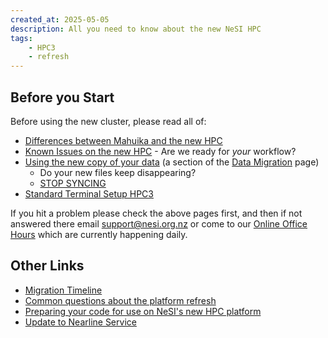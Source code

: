 ```yaml
---
created_at: 2025-05-05
description: All you need to know about the new NeSI HPC
tags: 
    - HPC3
    - refresh
---
```


## Before you Start

Before using the new cluster, please read all of:

- [Differences between Mahuika and the new HPC](../FAQs/Mahuika_HPC3_Differences.md)
- [Known Issues on the new HPC](Known_Issues_HPC3.md) - Are we ready for *your* workflow?
- [Using the new copy of your data](https://docs.nesi.org.nz/Storage/File_Systems_and_Quotas/Moving_to_the_new_filesystem/#using-the-new-weka-copy-of-your-data) (a section of the [Data Migration](https://docs.nesi.org.nz/Storage/File_Systems_and_Quotas/Moving_to_the_new_filesystem/) page)
    - Do your new files keep disappearing?
    - [STOP SYNCING](https://docs.nesi.org.nz/Storage/File_Systems_and_Quotas/Moving_to_the_new_filesystem/####halting-the-synchronisation-from-GPFS-entirely)
- [Standard Terminal Setup HPC3](../../Scientific_Computing/Terminal_Setup/Standard_Terminal_Setup.md)

If you hit a problem please check the above pages first, and then if not answered there email [support@nesi.org.nz](mailto:support@nesi.org.nz) or come to our [Online Office Hours](https://docs.nesi.org.nz/Getting_Started/Getting_Help/Weekly_Online_Office_Hours/) which are currently happening daily.

## Other Links

- [Migration Timeline](migration_timeline_and_transition_plan.md)
- [Common questions about the platform refresh](../FAQs/Common_questions_about_the_platform_refresh.md)
- [Preparing your code for use on NeSI's new HPC platform](Preparing_your_code_for_use_on_NeSIs_new_HPC_platform.md)
- [Update to Nearline Service](update_to_nearline_service.md)
